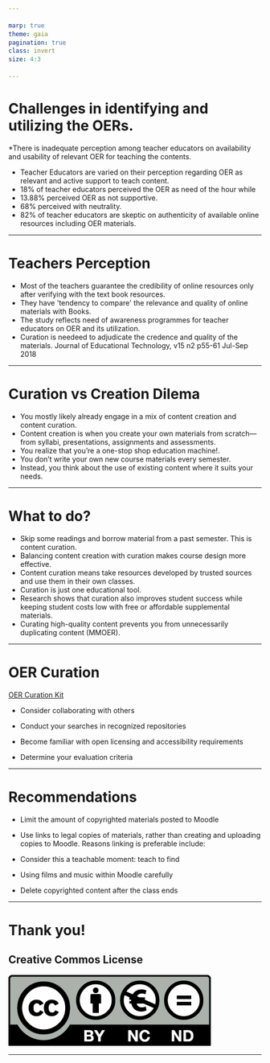 ```yaml
---

marp: true
theme: gaia
pagination: true
class: invert
size: 4:3

---
```


# <!-- fit --> Challenges in identifying and utilizing the OERs.

*There is inadequate perception among teacher educators on availability and usability of relevant OER for teaching the contents.
* Teacher Educators are varied on their perception regarding OER as relevant and active support to teach content.
* 18% of teacher educators perceived the OER as need of the hour while
* 13.88% perceived OER as not supportive.
* 68% perceived with neutrality.
* 82% of teacher educators are skeptic on authenticity of available online resources including OER materials.

---

# Teachers Perception

 * Most of the teachers guarantee the credibility of online resources only after verifying with the text book resources.
 * They have 'tendency to compare' the relevance and quality of online materials with Books.
 * The study reflects need of awareness programmes for teacher educators on OER and its utilization. 
 * Curation is needeed to adjudicate the credence and quality of the materials.
Journal of Educational Technology, v15 n2 p55-61 Jul-Sep 2018

---

# Curation vs Creation Dilema

* You mostly likely already engage in a mix of content creation and content curation.
* Content creation is when you create your own materials from scratch—from syllabi, presentations, assignments and assessments.
* You realize that you’re a one-stop shop education machine!.
* You don’t write your own new course materials every semester. 
* Instead, you think about the use of existing content where it suits your needs.

---

# What to do?

* Skip some readings and borrow material from a past semester. This is content curation.
* Balancing content creation with curation makes course design more effective.
* Content curation means take resources developed by trusted sources and use them in their own classes.
* Curation is just one educational tool.
* Research shows that curation also improves student success while keeping student costs low with free or affordable supplemental materials.
* Curating high-quality content prevents you from unnecessarily duplicating content (MMOER). 

---

# OER Curation

[OER Curation Kit](https://www.education.ne.gov/educational-technology/oer/oer-toolkit-curation/#1550863946581-1fce08bd-2c1b)

* Consider collaborating with others

* Conduct your searches in recognized repositories

* Become familiar with open licensing and accessibility requirements

* Determine your evaluation criteria

---

# Recommendations

- Limit the amount of copyrighted materials posted to Moodle

- Use links to legal copies of materials, rather than creating and uploading copies to Moodle. Reasons linking is preferable include:

- Consider this a teachable moment: teach to find

- Using films and music within Moodle carefully

- Delete copyrighted content after the class ends

---

<!-- class: lead -->

# <!-- fit --> Thank you!
## Creative Commos License
![w:300 h:100](by-nc-nd.eu.png) 


---
